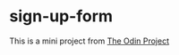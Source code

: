 # sign-up-form

This is a mini project from [The Odin Project](https://www.theodinproject.com/lessons/node-path-intermediate-html-and-css-sign-up-form)
